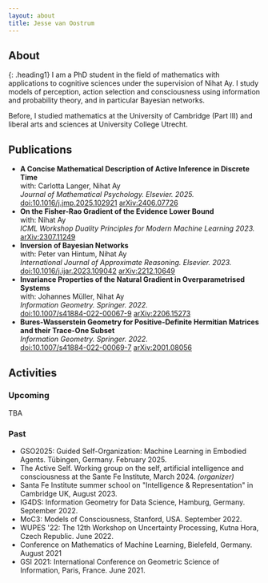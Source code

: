 ```yaml
---
layout: about
title: Jesse van Oostrum
---
```


## About
{: .heading1}
I am a PhD student in the field of mathematics with applications to cognitive sciences under the supervision of Nihat Ay. I study models of perception, action selection and consciousness using information and probability theory, and in particular Bayesian networks.  

Before, I studied mathematics at the University of Cambridge (Part III) and liberal arts and sciences at University College Utrecht. 

## Publications

- **A Concise Mathematical Description of Active Inference in Discrete Time**  
with: Carlotta Langer, Nihat Ay  
_Journal of Mathematical Psychology. Elsevier. 2025._
[doi:10.1016/j.jmp.2025.102921](https://doi.org/10.1016/j.jmp.2025.102921) [arXiv:2406.07726](https://arxiv.org/abs/2406.07726)
- **On the Fisher-Rao Gradient of the Evidence Lower Bound**  
with: Nihat Ay  
_ICML Workshop Duality Principles for Modern Machine Learning 2023._  
[arXiv:2307.11249](https://arxiv.org/abs/2307.11249)
- **Inversion of Bayesian Networks**   
with: Peter van Hintum, Nihat Ay  
_International Journal of Approximate Reasoning. Elsevier. 2023._
[doi:10.1016/j.ijar.2023.109042](https://doi.org/10.1016/j.ijar.2023.109042)
[arXiv:2212.10649](https://arxiv.org/abs/2212.10649)
- **Invariance Properties of the Natural Gradient in Overparametrised Systems**  
with: Johannes Müller, Nihat Ay   
_Information Geometry. Springer. 2022._  
[doi:10.1007/s41884-022-00067-9](https://doi.org/10.1007/s41884-022-00067-9) [arXiv:2206.15273](https://arxiv.org/abs/2206.15273)
- **Bures-Wasserstein Geometry for Positive-Definite Hermitian Matrices and their Trace-One Subset**  
_Information Geometry. Springer. 2022._   
[doi:10.1007/s41884-022-00069-7](https://doi.org/10.1007/s41884-022-00069-7) [arXiv:2001.08056](https://arxiv.org/abs/2001.08056)

## Activities

### Upcoming
TBA

### Past
- GSO2025: Guided Self-Organization: Machine Learning in Embodied Agents. Tübingen, Germany. February 2025. 
- The Active Self. Working group on the self, artificial intelligence and consciousness at the Sante Fe Institute, March 2024. _(organizer)_
- Santa Fe Institute summer school on "Intelligence & Representation" in Cambridge UK, August 2023.
- IG4DS: Information Geometry for Data Science, Hamburg, Germany. September 2022. 
- MoC3: Models of Consciousness, Stanford, USA. September 2022. 
- WUPES '22: The 12th Workshop on Uncertainty Processing, Kutna Hora, Czech Republic. June 2022. 
- Conference on Mathematics of Machine Learning, Bielefeld, Germany. August 2021
- GSI 2021: International Conference on Geometric Science of Information, Paris, France. June 2021. 

